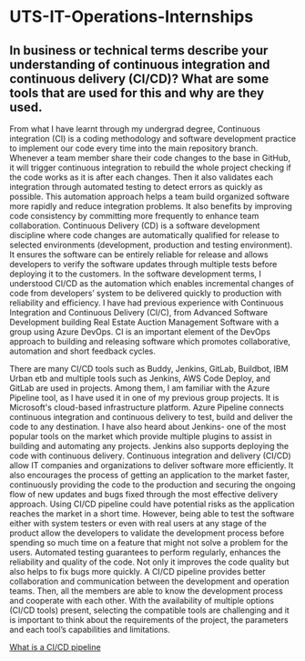 # UTS-IT-Operations-Internships

## In business or technical terms describe your understanding of continuous integration and continuous delivery (CI/CD)? What are some tools that are used for this and why are they used.

From what I have learnt through my undergrad degree, Continuous integration (CI) is a coding methodology and software development practice to implement our code every time into the main repository branch. Whenever a team member share their code changes to the base in GitHub, it will trigger continuous integration to rebuild the whole project checking if the code works as it is after each changes. Then it also validates each integration through automated testing to detect errors as quickly as possible. This automation approach helps a team build organized software more rapidly and reduce integration problems. It also benefits by improving code consistency by committing more frequently to enhance team collaboration. Continuous Delivery (CD) is a software development discipline where code changes are automatically qualified for release to selected environments (development, production and testing environment). It ensures the software can be entirely reliable for release and allows developers to verify the software updates through multiple tests before deploying it to the customers. In the software development terms, I understood CI/CD as the automation which enables incremental changes of code from developers’ system to be delivered quickly to production with reliability and efficiency. I have had previous experience with Continuous Integration and Continuous Delivery (CI/C), from Advanced Software Development building Real Estate Auction Management Software with a group using Azure DevOps. CI is an important element of the DevOps approach to building and releasing software which promotes collaborative, automation and short feedback cycles. 


There are many CI/CD tools such as Buddy, Jenkins, GitLab, Buildbot, IBM Urban etb and multiple tools such as  Jenkins, AWS Code Deploy, and GitLab are used in projects.  Among them, I am familiar with the Azure Pipeline tool, as I have used it in one of my previous group projects. It is Microsoft's cloud-based infrastructure platform. Azure Pipeline connects continuous integration and continuous delivery to test, build and deliver the code to any destination. I have also heard about Jenkins- one of the most popular tools on the market which provide multiple plugins to assist in building and automating any projects. Jenkins also supports deploying the code with continuous delivery. Continuous integration and delivery (CI/CD) allow IT companies and organizations to deliver software more efficiently. It also encourages the process of getting an application to the market faster, continuously providing the code to the production and securing the ongoing flow of new updates and bugs fixed through the most effective delivery approach. Using CI/CD pipeline could have potential risks as the application reaches the market in a short time. However, being able to test the software either with system testers or even with real users at any stage of the product allow the developers to validate the development process before spending so much time on a feature that might not solve a problem for the users. Automated testing guarantees to perform regularly, enhances the reliability and quality of the code. Not only it improves the code quality but also helps to fix bugs more quickly. A CI/CD pipeline provides better collaboration and communication between the development and operation teams. Then, all the members are able to know the development process and cooperate with each other. With the availability of multiple options (CI/CD tools) present, selecting the compatible tools are challenging and it is important to think about the requirements of the project, the parameters and each tool’s capabilities and limitations.

[What is a CI/CD pipeline](https://www.redhat.com/en/topics/devops/what-cicd-pipeline#:~:text=A%20continuous%20integration%20and%20continuous,development%20life%20cycle%20via%20automation.)
